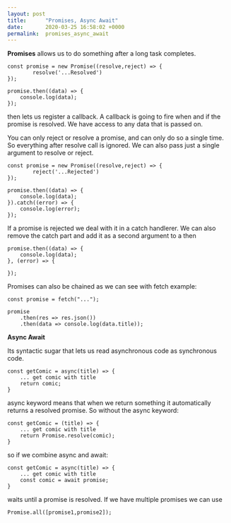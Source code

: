 ```yaml
---
layout: post
title:      "Promises, Async Await"
date:       2020-03-25 16:58:02 +0000
permalink:  promises_async_await
---
```



**Promises** allows us to do something after a long task completes.

```
const promise = new Promise((resolve,reject) => {
		resolve('...Resolved')
});

promise.then((data) => {
	console.log(data);
});
```

then lets us register a callback. A callback is going to fire when and if the promise is resolved. We have access
to any data that is passed on.

You can only reject or resolve a promise, and can only do so a single time. So everything after resolve call is ignored. We can also pass just a single argument to resolve or reject.

```
const promise = new Promise((resolve,reject) => {
		reject('...Rejected')
});

promise.then((data) => {
	console.log(data);
}).catch((error) => {
	console.log(error);
});
```

If a promise is rejected we deal with it in a catch handlerer. We can also remove the catch part and add it 
as a second argument to a then

```
promise.then((data) => {
	console.log(data);
}, (error) => {

});
```

Promises can also be chained as we can see with fetch example:

```
const promise = fetch("...");

promise
	.then(res => res.json())
	.then(data => console.log(data.title));
```



**Async Await**


Its syntactic sugar that lets us read  asynchronous code as synchronous code.

```
const getComic = async(title) => {
	... get comic with title 
	return comic;
}
```

async keyword means that when we return something it automatically returns a resolved promise.
So without the async keyword:

```
const getComic = (title) => {
	... get comic with title 
	return Promise.resolve(comic);
}
```

so if we combine async and await:

```
const getComic = async(title) => {
	... get comic with title 
	const comic = await promise;
}
```

waits until a promise is resolved. If we have multiple promises we can use
```
Promise.all([promise1,promise2]); 
```




